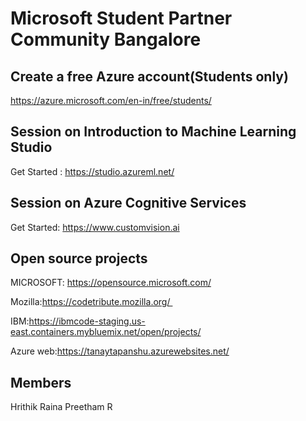 # Microsoft Student Partner Community Bangalore

## Create a free Azure account(Students only)

https://azure.microsoft.com/en-in/free/students/

## Session on Introduction to Machine Learning Studio

Get Started : https://studio.azureml.net/  

## Session on Azure Cognitive Services

Get Started: https://www.customvision.ai

## Open source projects 

MICROSOFT: https://opensource.microsoft.com/
 
Mozilla:https://codetribute.mozilla.org/ 

IBM:https://ibmcode-staging.us-east.containers.mybluemix.net/open/projects/

Azure web:https://tanaytapanshu.azurewebsites.net/

## Members  
Hrithik Raina
Preetham R




